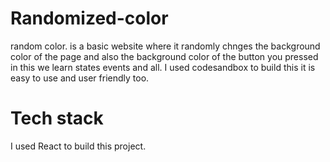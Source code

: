# Randomized-color 
random color. is a basic website where it randomly chnges the background color of the page and also the background color of the  button  you pressed in this we learn states events and all. I used codesandbox to build this it is easy to use and user friendly too. 


# Tech stack 
I used React to build this project.
